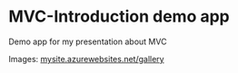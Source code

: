 # MVC-Introduction demo app

Demo app for my presentation about MVC

Images: [mysite.azurewebsites.net/gallery](https://mysite.azurewebsites.net/gallery)
